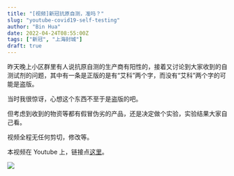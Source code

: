 ```yaml
---
title: "[视频]新冠抗原自测，准吗？"
slug: "youtube-covid19-self-testing"
author: "Bin Hua"
date: 2022-04-24T08:55:00Z
tags: ["新冠", "上海封城"]
draft: true
---
```


昨天晚上小区群里有人说抗原自测的生产商有阳性的，接着又讨论到大家收到的自测试剂的问题，其中有一条是正版的是有“艾科”两个字，而没有“艾科”两个字的可能是盗版。

当时我很惊讶，心想这个东西不至于是盗版的吧。

但考虑到收到的物资等都有假冒伪劣的产品，还是决定做个实验，实验结果大家自己看。

视频全程无任何剪切，修改等。

本视频在 Youtube 上，链接点[这里](https://www.youtube.com/watch?v=xkfNLo6htGY)。

![](https://storage.tourcoder.com/tcblog/youtube-covid19-self-testing.jpg)